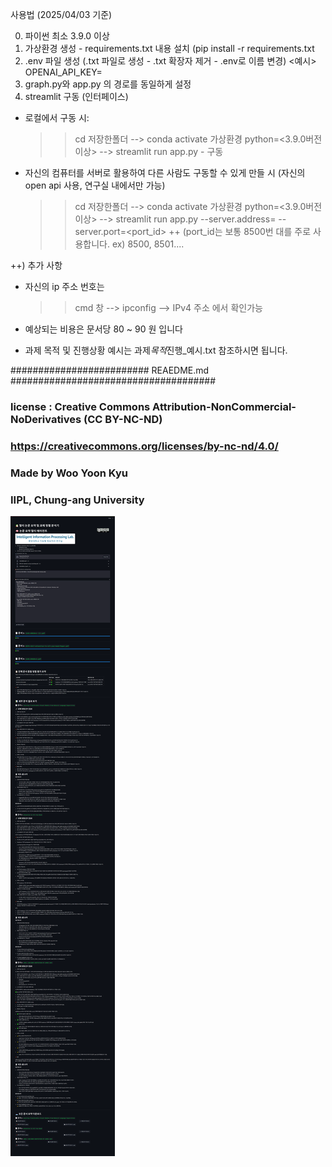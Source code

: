 사용법 (2025/04/03 기준)

0. 파이썬 최소 3.9.0 이상
1. 가상환경 생성 - requirements.txt 내용 설치 (pip install -r requirements.txt
2. .env 파일 생성 (.txt 파일로 생성 - .txt 확장자 제거 - .env로 이름 변경)
   <예시>
   OPENAI_API_KEY= <your-api-key>
3. graph.py와 app.py 의 경로를 동일하게 설정
4. streamlit 구동 (인터페이스)

- 로컬에서 구동 시:
  > > cd 저장한폴더 --> conda activate 가상환경 python=<3.9.0버전 이상> --> streamlit run app.py - 구동
- 자신의 컴퓨터를 서버로 활용하여 다른 사람도 구동할 수 있게 만들 시 (자신의 open api 사용, 연구실 내에서만 가능)
  > > cd 저장한폴더 --> conda activate 가상환경 python=<3.9.0버전 이상> --> streamlit run app.py --server.address=<your-ip-key> --server.port=<port_id>
  > > ++ (port_id는 보통 8500번 대를 주로 사용합니다.
  > > ex) 8500, 8501....

++) 추가 사항

- 자신의 ip 주소 번호는

  > > cmd 창 --> ipconfig --> IPv4 주소
  > > 에서 확인가능

- 예상되는 비용은 문서당 80 ~ 90 원 입니다

- 과제 목적 및 진행상황 예시는 과제*목적*진행\_예시.txt 참조하시면 됩니다.

######################### REAEDME.md #####################################

### license : Creative Commons Attribution-NonCommercial-NoDerivatives (CC BY-NC-ND)

### https://creativecommons.org/licenses/by-nc-nd/4.0/

### Made by Woo Yoon Kyu

### IIPL, Chung-ang University


![예시1 단일문서](예시2_다중문서.png)

